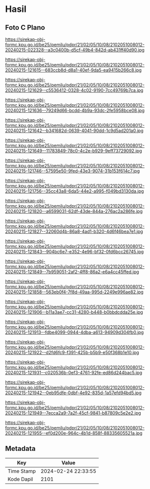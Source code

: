 # Hasil

## Foto C Plano

https://sirekap-obj-formc.kpu.go.id/be25/pemilu/pdpr/21/02/05/10/08/2102051008012-20240215-022328--a3c0400b-d5cf-49b4-842d-ab431ff40d90.jpg

https://sirekap-obj-formc.kpu.go.id/be25/pemilu/pdpr/21/02/05/10/08/2102051008012-20240215-121615--683ccb8d-d8a1-40ef-9da5-ea9415b266c8.jpg

https://sirekap-obj-formc.kpu.go.id/be25/pemilu/pdpr/21/02/05/10/08/2102051008012-20240215-121629--c5536412-0328-4c02-9190-7cc49769b7ca.jpg

https://sirekap-obj-formc.kpu.go.id/be25/pemilu/pdpr/21/02/05/10/08/2102051008012-20240215-121636--79249d66-bcdd-4b9a-93dc-2fe5958bce08.jpg

https://sirekap-obj-formc.kpu.go.id/be25/pemilu/pdpr/21/02/05/10/08/2102051008012-20240215-121642--b341682d-0639-4041-90dd-1c9d5ad201a0.jpg

https://sirekap-obj-formc.kpu.go.id/be25/pemilu/pdpr/21/02/05/10/08/2102051008012-20240215-121649--11783849-78c0-4c2e-b929-9eff73729092.jpg

https://sirekap-obj-formc.kpu.go.id/be25/pemilu/pdpr/21/02/05/10/08/2102051008012-20240215-121746--57595e50-9fed-43e3-9074-31b153f614c7.jpg

https://sirekap-obj-formc.kpu.go.id/be25/pemilu/pdpr/21/02/05/10/08/2102051008012-20240215-121756--35cc43a8-6da5-44e2-a995-f049bd3130da.jpg

https://sirekap-obj-formc.kpu.go.id/be25/pemilu/pdpr/21/02/05/10/08/2102051008012-20240215-121820--a6599031-62df-43de-844a-276ac2a286fe.jpg

https://sirekap-obj-formc.kpu.go.id/be25/pemilu/pdpr/21/02/05/10/08/2102051008012-20240215-121827--32060d4b-86a8-4ad1-b320-4d6f46bea7e1.jpg

https://sirekap-obj-formc.kpu.go.id/be25/pemilu/pdpr/21/02/05/10/08/2102051008012-20240215-121843--904bc6e7-e352-4e96-bf32-0fd6bcc26745.jpg

https://sirekap-obj-formc.kpu.go.id/be25/pemilu/pdpr/21/02/05/10/08/2102051008012-20240215-121849--7b959051-2af2-4ff8-86a2-e6a4cc45ffed.jpg

https://sirekap-obj-formc.kpu.go.id/be25/pemilu/pdpr/21/02/05/10/08/2102051008012-20240215-121858--563eb0f4-7f8d-49aa-995d-2249e996ae82.jpg

https://sirekap-obj-formc.kpu.go.id/be25/pemilu/pdpr/21/02/05/10/08/2102051008012-20240215-121906--b11a3ae7-cc31-4280-b448-b0bbdcdda25e.jpg

https://sirekap-obj-formc.kpu.go.id/be25/pemilu/pdpr/21/02/05/10/08/2102051008012-20240215-121913--fdbe4099-0944-4dba-a613-94909d304fb0.jpg

https://sirekap-obj-formc.kpu.go.id/be25/pemilu/pdpr/21/02/05/10/08/2102051008012-20240215-121922--d2fd6fc9-f391-425b-b5b9-e50f368b1e10.jpg

https://sirekap-obj-formc.kpu.go.id/be25/pemilu/pdpr/21/02/05/10/08/2102051008012-20240215-121931--c020536b-0ef3-4761-92fe-ed86d244bac5.jpg

https://sirekap-obj-formc.kpu.go.id/be25/pemilu/pdpr/21/02/05/10/08/2102051008012-20240215-121942--0eb95dfe-0dbf-4e92-835d-1a57efd94bd5.jpg

https://sirekap-obj-formc.kpu.go.id/be25/pemilu/pdpr/21/02/05/10/08/2102051008012-20240215-121949--7ecca2a9-7a2f-45cf-9841-b87809c5e2e2.jpg

https://sirekap-obj-formc.kpu.go.id/be25/pemilu/pdpr/21/02/05/10/08/2102051008012-20240215-121955--ef0d200e-964c-4b1d-858f-88335605521a.jpg


## Metadata

| Key        | Value               |
| ---------- | ------------------- |
| Time Stamp | 2024-02-24 22:33:55 |
| Kode Dapil | 2101                |




